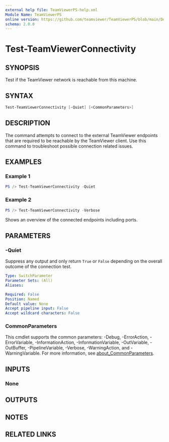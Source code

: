 ```yaml
---
external help file: TeamViewerPS-help.xml
Module Name: TeamViewerPS
online version: https://github.com/teamviewer/TeamViewerPS/blob/main/Docs/Help/Test-TeamViewerConnectivity.md
schema: 2.0.0
---
```


# Test-TeamViewerConnectivity

## SYNOPSIS

Test if the TeamViewer network is reachable from this machine.

## SYNTAX

```powershell
Test-TeamViewerConnectivity [-Quiet] [<CommonParameters>]
```

## DESCRIPTION

The command attempts to connect to the external TeamViewer endpoints that are
required to be reachable by the TeamViewer client.
Use this command to troubleshoot possible connection related issues.

## EXAMPLES

### Example 1

```powershell
PS /> Test-TeamViewerConnectivity -Quiet
```

### Example 2

```powershell
PS /> Test-TeamViewerConnectivity -Verbose
```

Shows an overview of the connected endpoints including ports.

## PARAMETERS

### -Quiet

Suppress any output and only return `True` or `False` depending on the overall
outcome of the connection test.

```yaml
Type: SwitchParameter
Parameter Sets: (All)
Aliases:

Required: False
Position: Named
Default value: None
Accept pipeline input: False
Accept wildcard characters: False
```

### CommonParameters

This cmdlet supports the common parameters: -Debug, -ErrorAction, -ErrorVariable, -InformationAction, -InformationVariable, -OutVariable, -OutBuffer, -PipelineVariable, -Verbose, -WarningAction, and -WarningVariable. For more information, see [about_CommonParameters](http://go.microsoft.com/fwlink/?LinkID=113216).

## INPUTS

### None

## OUTPUTS

## NOTES

## RELATED LINKS
